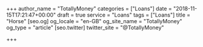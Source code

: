 +++
author_name = "TotallyMoney"
categories = ["Loans"]
date = "2018-11-15T17:21:47+00:00"
draft = true
service = "Loans"
tags = ["Loans"]
title = "Horse"
[seo.og]
og_locale = "en-GB"
og_site_name = "TotallyMoney"
og_type = "article"
[seo.twitter]
twitter_site = "@TotallyMoney"

+++
